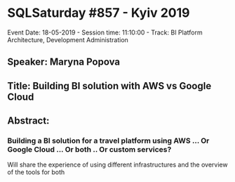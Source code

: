 # SQLSaturday #857 - Kyiv 2019
Event Date: 18-05-2019 - Session time: 11:10:00 - Track: BI Platform Architecture, Development  Administration
## Speaker: Maryna Popova
## Title: Building BI solution with AWS vs Google Cloud
## Abstract:
### Building a BI solution for a travel platform using AWS ... Or Google Cloud ... Or both .. Or custom services? 
Will share the experience of using different infrastructures and the overview of the tools for both
